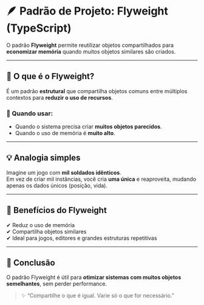 # 🪶 Padrão de Projeto: Flyweight (TypeScript)

O padrão **Flyweight** permite reutilizar objetos compartilhados para **economizar memória** quando muitos objetos similares são criados.

---

## 📌 O que é o Flyweight?

É um padrão **estrutural** que compartilha objetos comuns entre múltiplos contextos para **reduzir o uso de recursos**.

### 🎯 Quando usar:

- Quando o sistema precisa criar **muitos objetos parecidos**.
- Quando o uso de memória é **muito alto**.

---

## 💡 Analogia simples

Imagine um jogo com **mil soldados idênticos**.  
Em vez de criar mil instâncias, você cria **uma única** e reaproveita, mudando apenas os dados únicos (posição, vida).

---

## 🧠 Benefícios do Flyweight

✔ Reduz o uso de memória  
✔ Compartilha objetos similares  
✔ Ideal para jogos, editores e grandes estruturas repetitivas

---

## 📌 Conclusão

O padrão Flyweight é útil para **otimizar sistemas com muitos objetos semelhantes**, sem perder performance.

> ✨ “Compartilhe o que é igual. Varie só o que for necessário.”

